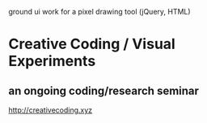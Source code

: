  ground ui work for a pixel drawing tool (jQuery, HTML)

 # Creative Coding / Visual Experiments
 ## an ongoing coding/research seminar
 <http://creativecoding.xyz>